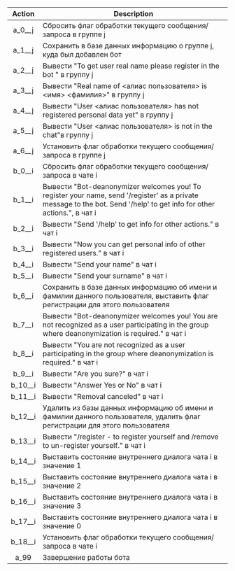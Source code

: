|Action|Description|
|:---:|---|
|a_0__j|Сбросить флаг обработки текущего сообщения/запроса в группе j|
|a_1__j|Сохранить в базе данных информацию о группе j, куда был добавлен бот|
|a_2__j|Вывести "To get user real name please register in the bot <bot alias>" в группу j|
|a_3__j|Вывести "Real name of <алиас пользователя> is <имя> <фамилия>" в группу j|
|a_4__j|Вывести "User <алиас пользователя> has not registered personal data yet" в группу j|
|a_5__j|Вывести "User <алиас пользователя> is not in the chat"в группу j|
|a_6__j|Установить флаг обработки текущего сообщения/запроса в группе j|
|b_0__i|Сбросить флаг обработки текущего сообщения/запроса в чате i|
|b_1__i|Вывести "Bot-deanonymizer welcomes you! To register your name, send '/register' as a private message to the bot. Send '/help' to get info for other actions.", в чат i|
|b_2__i|Вывести "Send '/help' to get info for other actions." в чат i|
|b_3__i|Вывести "Now you can get personal info of other registered users." в чат i|
|b_4__i|Вывести "Send your name" в чат i|
|b_5__i|Вывести "Send your surname" в чат i|
|b_6__i|Сохранить в базе данных информацию об имени и фамилии данного пользователя, выставить флаг регистрации для этого пользователя|
|b_7__i|Вывести "Bot-deanonymizer welcomes you! You are not recognized as a user participating in the group where deanonymization is required." в чат i|
|b_8__i|Вывести "You are not recognized as a user participating in the group where deanonymization is required." в чат i|
|b_9__i|Вывести "Are you sure?" в чат i|
|b_10__i|Вывести "Answer Yes or No" в чат i|
|b_11__i|Вывести "Removal canceled" в чат i|
|b_12__i|Удалить из базы данных информацию об имени и фамилии данного пользователя, удалить флаг регистрации для этого пользователя|
|b_13__i|Вывести "/register - to register yourself and /remove to un-register yourself." в чат i|
|b_14__i|Выставить состояние внутреннего диалога чата i в значение 1|
|b_15__i|Выставить состояние внутреннего диалога чата i в значение 2|
|b_16__i|Выставить состояние внутреннего диалога чата i в значение 3|
|b_17__i|Выставить состояние внутреннего диалога чата i в значение 0|
|b_18__i|Установить флаг обработки текущего сообщения/запроса в чате i|
|a_99|Завершение работы бота|
